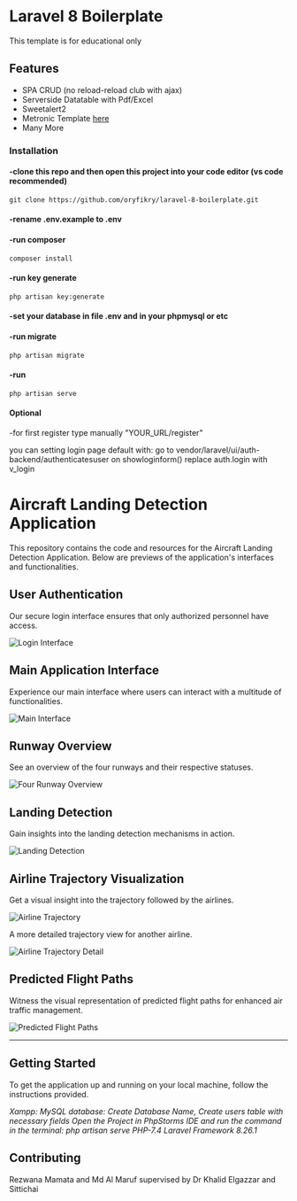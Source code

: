 # Laravel 8 Boilerplate

This template is for educational only
## Features
- SPA CRUD (no reload-reload club with ajax)
- Serverside Datatable with Pdf/Excel
- Sweetalert2
- Metronic Template <a href="https://preview.keenthemes.com/metronic/demo1/index.html"> here </a>
- Many More

### Installation

#### -clone this repo and then open this project into your code editor (vs code recommended) 

```
git clone https://github.com/oryfikry/laravel-8-boilerplate.git
```
#### -rename .env.example to .env
#### -run composer
```
composer install
```
#### -run key generate
```
php artisan key:generate
```
#### -set your database in file .env and in your phpmysql or etc

#### -run migrate
```
php artisan migrate
```

#### -run 
```
php artisan serve
```
#### Optional
-for first register type manually "YOUR_URL/register"

you can setting login page default with:
go to vendor/laravel/ui/auth-backend/authenticatesuser
on showloginform() replace auth.login with v_login 

<!---

screenshoot
<img src="https://github.com/oryfikry/laravel-8-boilerplate/blob/beta-release/sc/sc1.png"><br>
<img src="https://github.com/oryfikry/laravel-8-boilerplate/blob/beta-release/sc/sc2.png"><br>
<img src="https://github.com/oryfikry/laravel-8-boilerplate/blob/beta-release/sc/sc3.png"><br>
-->


# Aircraft Landing Detection Application

This repository contains the code and resources for the Aircraft Landing Detection Application. Below are previews of the application's interfaces and functionalities.

## User Authentication

Our secure login interface ensures that only authorized personnel have access.

![Login Interface](./AircraftLandingApplicationImage/login.PNG)

## Main Application Interface

Experience our main interface where users can interact with a multitude of functionalities.

![Main Interface](./AircraftLandingApplicationImage/MainInterface.PNG)

## Runway Overview

See an overview of the four runways and their respective statuses.

![Four Runway Overview](./AircraftLandingApplicationImage/FourRunway.PNG)

## Landing Detection

Gain insights into the landing detection mechanisms in action.

![Landing Detection](./AircraftLandingApplicationImage/LandingDetection.PNG)


## Airline Trajectory Visualization

Get a visual insight into the trajectory followed by the airlines.

![Airline Trajectory](./AircraftLandingApplicationImage/AirlineTrajectory.PNG)

A more detailed trajectory view for another airline.

![Airline Trajectory Detail](./AircraftLandingApplicationImage/AirlineTrajectory2.PNG)









## Predicted Flight Paths

Witness the visual representation of predicted flight paths for enhanced air traffic management.

![Predicted Flight Paths](./AircraftLandingApplicationImage/Predictedflight.PNG)

---

## Getting Started

To get the application up and running on your local machine, follow the instructions provided.

*Xampp: MySQL database: Create Database Name, Create users table with necessary fields*
*Open the Project in PhpStorms IDE and run the command in the terminal: php artisan serve*
*PHP-7.4*
*Laravel Framework 8.26.1*


## Contributing

Rezwana Mamata and Md Al Maruf supervised by Dr Khalid Elgazzar and Sittichai



